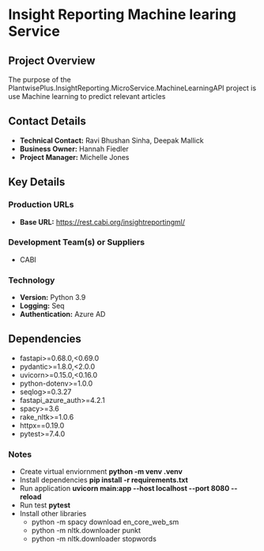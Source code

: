 # Insight Reporting Machine learing Service

## Project Overview
The purpose of the PlantwisePlus.InsightReporting.MicroService.MachineLearningAPI project is use Machine learning to predict relevant articles

## Contact Details
* **Technical Contact:** Ravi Bhushan Sinha, Deepak Mallick
* **Business Owner:** Hannah Fiedler
* **Project Manager:** Michelle Jones

## Key Details

### Production URLs
* **Base URL:** https://rest.cabi.org/insightreportingml/

### Development Team(s) or Suppliers
* CABI

### Technology
* **Version:** Python 3.9
* **Logging:** Seq
* **Authentication:** Azure AD

## Dependencies
* fastapi>=0.68.0,<0.69.0
* pydantic>=1.8.0,<2.0.0
* uvicorn>=0.15.0,<0.16.0
* python-dotenv>=1.0.0
* seqlog>=0.3.27
* fastapi_azure_auth>=4.2.1
* spacy>=3.6
* rake_nltk>=1.0.6
* httpx==0.19.0
* pytest>=7.4.0

### Notes
* Create virtual enviornment 
**python -m venv .venv**
* Install dependencies
**pip install -r requirements.txt**
* Run application
**uvicorn main:app --host localhost --port 8080 --reload**
* Run test
**pytest**
* Install other libraries
  * python -m spacy download en_core_web_sm
  * python -m nltk.downloader punkt
  * python -m nltk.downloader stopwords

